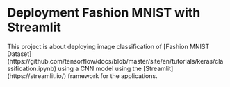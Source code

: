 # Deployment Fashion MNIST with Streamlit

<p>This project is about deploying image classification of [Fashion MNIST Dataset](https://github.com/tensorflow/docs/blob/master/site/en/tutorials/keras/classification.ipynb) using a CNN model using the [Streamlit](https://streamlit.io/) framework for the applications.</p>
